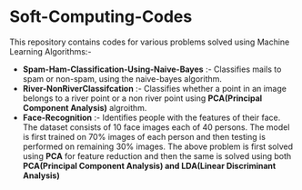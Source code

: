 # Soft-Computing-Codes

 This repository contains codes for various problems solved using Machine Learning Algorithms:- 
- **Spam-Ham-Classification-Using-Naive-Bayes** :- Classifies mails to spam or non-spam, using the naive-bayes algorithm.
- **River-NonRiverClassifcation** :- Classifies whether a point in an image belongs to a river point or a non river point using **PCA(Principal Component Analysis)** algroithm.
- **Face-Recognition** :- Identifies people with the features of their face. The dataset consists of 10 face images each of 40 persons. The model is first trained on 70% images of each person and then testing is performed on remaining 30% images. The above problem is first solved using **PCA** for feature reduction and then the same is solved using both **PCA(Principal Component Analysis) and LDA(Linear Discriminant Analysis)** 
